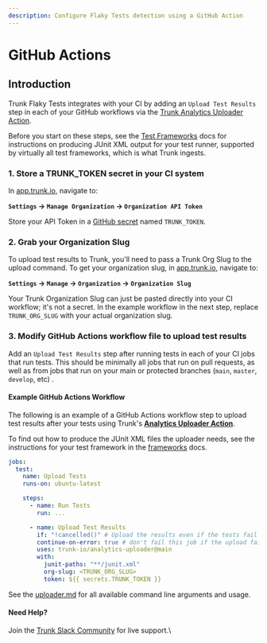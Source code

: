 ```yaml
---
description: Configure Flaky Tests detection using a GitHub Action
---
```


# GitHub Actions

## Introduction

Trunk Flaky Tests integrates with your CI by adding an `Upload Test Results` step in each of your GitHub workflows via the [Trunk Analytics Uploader Action](https://github.com/trunk-io/analytics-uploader).

Before you start on these steps, see the [Test Frameworks](../frameworks/) docs for instructions on producing JUnit XML output for your test runner, supported by virtually all test frameworks, which is what Trunk ingests.&#x20;

### 1. Store a TRUNK\_TOKEN secret in your CI system

In [app.trunk.io](http://app.trunk.io), navigate to:

**`Settings` -> `Manage Organization` -> `Organization API Token`**

Store your API Token in a [GitHub secret](https://docs.github.com/en/actions/security-guides/using-secrets-in-github-actions) named `TRUNK_TOKEN`.

### 2. Grab your Organization Slug

To upload test results to Trunk, you'll need to pass a Trunk Org Slug to the upload command. To get your organization slug, in [app.trunk.io](http://app.trunk.io), navigate to:

&#x20;**`Settings` -> `Manage` -> `Organization` -> `Organization Slug`**

Your Trunk Organization Slug can just be pasted directly into your CI workflow; it's not a secret. In the example workflow in the next step, replace `TRUNK_ORG_SLUG` with your actual organization slug.

### 3. Modify GitHub Actions workflow file to upload test results

Add an `Upload Test Results` step after running tests in each of your CI jobs that run tests. This should be minimally all jobs that run on pull requests, as well as from jobs that run on your main or protected branches (`main`, `master`, `develop`, etc) .

#### Example GitHub Actions Workflow

The following is an example of a GitHub Actions workflow step to upload test results after your tests using Trunk's [**Analytics Uploader Action**](https://github.com/trunk-io/analytics-uploader).&#x20;

To find out how to produce the JUnit XML files the uploader needs, see the instructions for your test framework in the [frameworks](../frameworks/ "mention") docs.

```yaml
jobs:
  test:
    name: Upload Tests
    runs-on: ubuntu-latest

    steps:
      - name: Run Tests
        run: ...

      - name: Upload Test Results
        if: "!cancelled()" # Upload the results even if the tests fail
        continue-on-error: true # don't fail this job if the upload fails
        uses: trunk-io/analytics-uploader@main
        with:
          junit-paths: "**/junit.xml"        
          org-slug: <TRUNK_ORG_SLUG>
          token: ${{ secrets.TRUNK_TOKEN }}

```

See the [uploader.md](../uploader.md "mention") for all available command line arguments and usage.

#### Need Help?

Join the [Trunk Slack Community](https://slack.trunk.io) for live support.\
